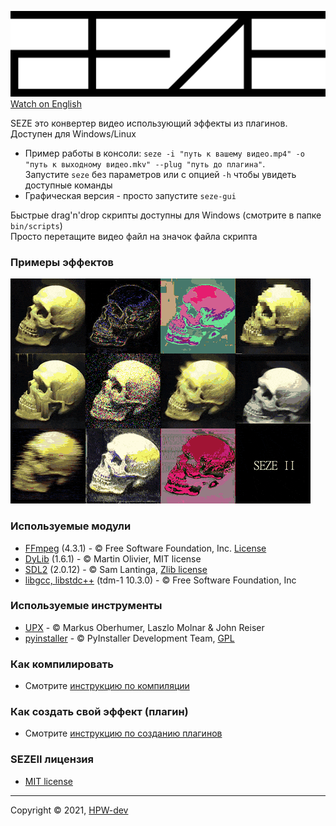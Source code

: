 ![logo](resources/logo_.png)\
[Watch on English](README.md)

SEZE это конвертер видео использующий эффекты из плагинов. Доступен для Windows/Linux
+ Пример работы в консоли: ```seze -i "путь к вашему видео.mp4" -o "путь к выходному видео.mkv" --plug "путь до плагина"```.\
Запустите ```seze``` без параметров или с опцией ```-h``` чтобы увидеть доступные команды
+ Графическая версия - просто запустите ```seze-gui```

Быстрые drag'n'drop скрипты доступны для Windows (смотрите в папке ```bin/scripts```)\
Просто перетащите видео файл на значок файла скрипта
### Примеры эффектов
![](resources/SEZEII.gif)
### Используемые модули
+ [FFmpeg](https://github.com/FFmpeg/FFmpeg) (4.3.1) - © Free Software Foundation, Inc. [License](https://github.com/FFmpeg/FFmpeg/blob/master/LICENSE.md)
+ [DyLib](https://github.com/tocola/DyLib) (1.6.1) - © Martin Olivier, MIT license
+ [SDL2](https://www.libsdl.org) (2.0.12) - © Sam Lantinga, [Zlib license](https://www.zlib.net/zlib_license.html)
+ [libgcc, libstdc++](http://fsf.org/) (tdm-1 10.3.0) - © Free Software Foundation, Inc

### Используемые инструменты
+ [UPX](https://upx.github.io) - © Мarkus Oberhumer, Laszlo Molnar & John Reiser
+ [pyinstaller](https://www.pyinstaller.org/) - © PyInstaller Development Team, [GPL](https://www.pyinstaller.org/license.html)
### Как компилировать
* Смотрите [инструкцию по компиляции](resources/how2build_ru.md)
### Как создать свой эффект (плагин)
* Смотрите [инструкцию по созданию плагинов](resources/how2plugin_ru.md)
### SEZEII лицензия
* [MIT license](LICENSE)
***
Copyright © 2021, [HPW-dev](mailto:hpwdev0@gmail.com)
